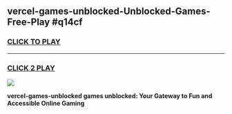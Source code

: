 
## vercel-games-unblocked-Unblocked-Games-Free-Play #q14cf
<h3>
<a href="https://us.freeplayer.one?title=vercel-games-unblocked&ref=9M">CLICK TO PLAY</a></h3>
<hr>

<h3>
<a href="https://us.freeplayer.one?title=vercel-games-unblocked&ref=9M">CLICK 2 PLAY</a>
  
</h3>

<a href="https://us.freeplayer.one?title=vercel-games-unblocked&ref=9M"><img src="https://clearcache.store/games.png"></a>


**vercel-games-unblocked games unblocked: Your Gateway to Fun and Accessible Online Gaming**
